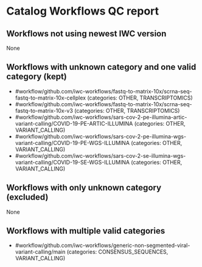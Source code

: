 # Catalog Workflows QC report

## Workflows not using newest IWC version

None

## Workflows with unknown category and one valid category (kept)

- #workflow/github.com/iwc-workflows/fastq-to-matrix-10x/scrna-seq-fastq-to-matrix-10x-cellplex (categories: OTHER, TRANSCRIPTOMICS)
- #workflow/github.com/iwc-workflows/fastq-to-matrix-10x/scrna-seq-fastq-to-matrix-10x-v3 (categories: OTHER, TRANSCRIPTOMICS)
- #workflow/github.com/iwc-workflows/sars-cov-2-pe-illumina-artic-variant-calling/COVID-19-PE-ARTIC-ILLUMINA (categories: OTHER, VARIANT_CALLING)
- #workflow/github.com/iwc-workflows/sars-cov-2-pe-illumina-wgs-variant-calling/COVID-19-PE-WGS-ILLUMINA (categories: OTHER, VARIANT_CALLING)
- #workflow/github.com/iwc-workflows/sars-cov-2-se-illumina-wgs-variant-calling/COVID-19-SE-WGS-ILLUMINA (categories: OTHER, VARIANT_CALLING)

## Workflows with only unknown category (excluded)

None

## Workflows with multiple valid categories

- #workflow/github.com/iwc-workflows/generic-non-segmented-viral-variant-calling/main (categories: CONSENSUS_SEQUENCES, VARIANT_CALLING)
